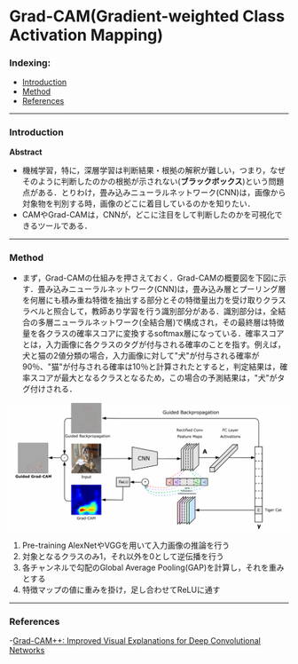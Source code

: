 # Grad-CAM(Gradient-weighted Class Activation Mapping)

### Indexing:
  - [Introduction](#Introduction)
  - [Method](#Method)
  - [References](#References)

---
### Introduction
**Abstract**
- 機械学習，特に，深層学習は判断結果・根拠の解釈が難しい，つまり，なぜそのように判断したのかの根拠が示されない(**ブラックボックス**)という問題点がある．とりわけ，畳み込みニューラルネットワーク(CNN)は，画像から対象物を判別する時，画像のどこに着目しているのかを知りたい．
- CAMやGrad-CAMは，CNNが，どこに注目をして判断したのかを可視化できるツールである．
---
### Method 
- まず，Grad-CAMの仕組みを押さえておく．Grad-CAMの概要図を下図に示す．畳み込みニューラルネットワーク(CNN)は，畳み込み層とプーリング層を何層にも積み重ね特徴を抽出する部分とその特徴量出力を受け取りクラスラベルと照合して，教師あり学習を行う識別部分がある．識別部分は，全結合の多層ニューラルネットワーク(全結合層)で構成され，その最終層は特徴量を各クラスの確率スコアに変換するsoftmax層になっている．確率スコアとは，入力画像に各クラスのタグが付与される確率のことを指す。例えば，犬と猫の2値分類の場合，入力画像に対して"犬"が付与される確率が90％、"猫"が付与される確率は10％と計算されたとすると，判定結果は，確率スコアが最大となるクラスとなるため，この場合の予測結果は，"犬"がタグ付けされる．
<img src="https://github.com/Hajime96/Notes/blob/master/Tutorials/images/gradcam-figure.png" width="1245" hegiht="571" align=center/>
  
  1. Pre-training AlexNetやVGGを用いて入力画像の推論を行う
  2. 対象となるクラスのみ1，それ以外を0として逆伝播を行う
  3. 各チャンネルで勾配のGlobal Average Pooling(GAP)を計算し，それを重みとする
  4. 特徴マップの値に重みを掛け，足し合わせてReLUに通す
  
---
### References
-[Grad-CAM++: Improved Visual Explanations for Deep Convolutional Networks](https://arxiv.org/pdf/1710.11063.pdf)

